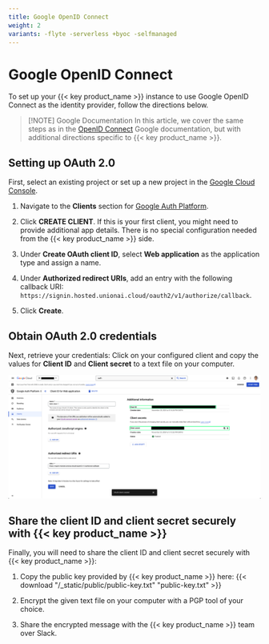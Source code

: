 ```yaml
---
title: Google OpenID Connect
weight: 2
variants: -flyte -serverless +byoc -selfmanaged
---
```


# Google OpenID Connect

To set up your {{< key product_name >}} instance to use Google OpenID Connect as the identity provider, follow the directions below.

> [!NOTE] Google Documentation
> In this article, we cover the same steps as in the
> [OpenID Connect](https://developers.google.com/identity/openid-connect/openid-connect) Google documentation,
> but with additional directions specific to {{< key product_name >}}.

## Setting up OAuth 2.0

First, select an existing project or set up a new project in the
[Google Cloud Console](https://console.cloud.google.com).

1. Navigate to the **Clients** section for [Google Auth Platform](https://console.cloud.google.com/auth/).

2. Click **CREATE CLIENT**. If this is your first client, you might need to provide additional app details. There is no special configuration needed from the {{< key product_name >}} side.

3. Under **Create OAuth client ID**, select **Web application** as the application type and assign a name.

4. Under **Authorized redirect URIs**, add an entry with the following callback URI:
   `https://signin.hosted.unionai.cloud/oauth2/v1/authorize/callback`.

5. Click **Create**.

## Obtain OAuth 2.0 credentials

Next, retrieve your credentials: Click on your configured client and copy the values for **Client ID** and **Client secret** to a text file on your computer.

![OAuth 2.0 credentials](../../_static/images/user-guide/data-plane-setup/single-sign-on-setup/google-oidc/oauth-credentials.png)

## Share the client ID and client secret securely with {{< key product_name >}}

Finally, you will need to share the client ID and client secret securely with {{< key product_name >}}:

1. Copy the public key provided by {{< key product_name >}} here:
   {{< download "/_static/public/public-key.txt" "public-key.txt" >}}

2. Encrypt the given text file on your computer with a PGP tool of your choice.

3. Share the encrypted message with the {{< key product_name >}} team over Slack.
